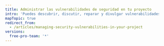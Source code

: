 ```yaml
---
title: Administrar las vulnerabilidades de seguridad en tu proyecto
intro: 'Puedes descubrir, discutir, reparar y divulgar vulnerabilidades de seguridad en tus repositorios.'
mapTopic: true
redirect_from:
  - /articles/managing-security-vulnerabilities-in-your-project
versions:
  free-pro-team: '*'
---
```


